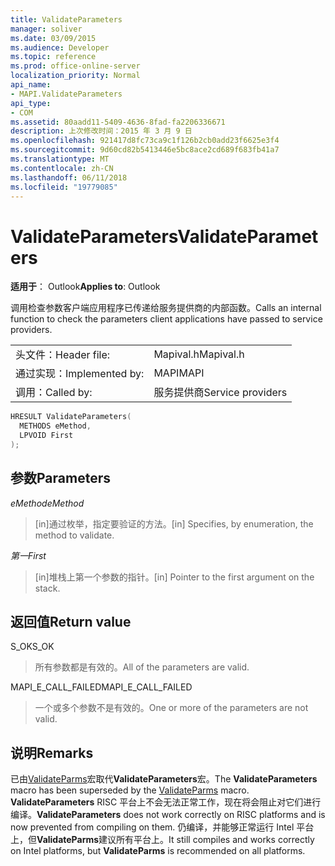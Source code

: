 ```yaml
---
title: ValidateParameters
manager: soliver
ms.date: 03/09/2015
ms.audience: Developer
ms.topic: reference
ms.prod: office-online-server
localization_priority: Normal
api_name:
- MAPI.ValidateParameters
api_type:
- COM
ms.assetid: 80aadd11-5409-4636-8fad-fa2206336671
description: 上次修改时间：2015 年 3 月 9 日
ms.openlocfilehash: 921417d8fc73ca9c1f126b2cb0add23f6625e3f4
ms.sourcegitcommit: 9d60cd82b5413446e5bc8ace2cd689f683fb41a7
ms.translationtype: MT
ms.contentlocale: zh-CN
ms.lasthandoff: 06/11/2018
ms.locfileid: "19779085"
---
```

# <a name="validateparameters"></a><span data-ttu-id="037c1-103">ValidateParameters</span><span class="sxs-lookup"><span data-stu-id="037c1-103">ValidateParameters</span></span>

  
  
<span data-ttu-id="037c1-104">**适用于**： Outlook</span><span class="sxs-lookup"><span data-stu-id="037c1-104">**Applies to**: Outlook</span></span> 
  
<span data-ttu-id="037c1-105">调用检查参数客户端应用程序已传递给服务提供商的内部函数。</span><span class="sxs-lookup"><span data-stu-id="037c1-105">Calls an internal function to check the parameters client applications have passed to service providers.</span></span> 
  
|||
|:-----|:-----|
|<span data-ttu-id="037c1-106">头文件：</span><span class="sxs-lookup"><span data-stu-id="037c1-106">Header file:</span></span>  <br/> |<span data-ttu-id="037c1-107">Mapival.h</span><span class="sxs-lookup"><span data-stu-id="037c1-107">Mapival.h</span></span>  <br/> |
|<span data-ttu-id="037c1-108">通过实现：</span><span class="sxs-lookup"><span data-stu-id="037c1-108">Implemented by:</span></span>  <br/> |<span data-ttu-id="037c1-109">MAPI</span><span class="sxs-lookup"><span data-stu-id="037c1-109">MAPI</span></span>  <br/> |
|<span data-ttu-id="037c1-110">调用：</span><span class="sxs-lookup"><span data-stu-id="037c1-110">Called by:</span></span>  <br/> |<span data-ttu-id="037c1-111">服务提供商</span><span class="sxs-lookup"><span data-stu-id="037c1-111">Service providers</span></span>  <br/> |
   
```cpp
HRESULT ValidateParameters(
  METHODS eMethod,
  LPVOID First
);
```

## <a name="parameters"></a><span data-ttu-id="037c1-112">参数</span><span class="sxs-lookup"><span data-stu-id="037c1-112">Parameters</span></span>

 <span data-ttu-id="037c1-113">_eMethod_</span><span class="sxs-lookup"><span data-stu-id="037c1-113">_eMethod_</span></span>
  
> <span data-ttu-id="037c1-114">[in]通过枚举，指定要验证的方法。</span><span class="sxs-lookup"><span data-stu-id="037c1-114">[in] Specifies, by enumeration, the method to validate.</span></span> 
    
 <span data-ttu-id="037c1-115">_第一_</span><span class="sxs-lookup"><span data-stu-id="037c1-115">_First_</span></span>
  
> <span data-ttu-id="037c1-116">[in]堆栈上第一个参数的指针。</span><span class="sxs-lookup"><span data-stu-id="037c1-116">[in] Pointer to the first argument on the stack.</span></span>
    
## <a name="return-value"></a><span data-ttu-id="037c1-117">返回值</span><span class="sxs-lookup"><span data-stu-id="037c1-117">Return value</span></span>

<span data-ttu-id="037c1-118">S_OK</span><span class="sxs-lookup"><span data-stu-id="037c1-118">S_OK</span></span> 
  
> <span data-ttu-id="037c1-119">所有参数都是有效的。</span><span class="sxs-lookup"><span data-stu-id="037c1-119">All of the parameters are valid.</span></span> 
    
<span data-ttu-id="037c1-120">MAPI_E_CALL_FAILED</span><span class="sxs-lookup"><span data-stu-id="037c1-120">MAPI_E_CALL_FAILED</span></span> 
  
> <span data-ttu-id="037c1-121">一个或多个参数不是有效的。</span><span class="sxs-lookup"><span data-stu-id="037c1-121">One or more of the parameters are not valid.</span></span>
    
## <a name="remarks"></a><span data-ttu-id="037c1-122">说明</span><span class="sxs-lookup"><span data-stu-id="037c1-122">Remarks</span></span>

<span data-ttu-id="037c1-123">已由[ValidateParms](validateparms.md)宏取代**ValidateParameters**宏。</span><span class="sxs-lookup"><span data-stu-id="037c1-123">The **ValidateParameters** macro has been superseded by the [ValidateParms](validateparms.md) macro.</span></span> <span data-ttu-id="037c1-124">**ValidateParameters** RISC 平台上不会无法正常工作，现在将会阻止对它们进行编译。</span><span class="sxs-lookup"><span data-stu-id="037c1-124">**ValidateParameters** does not work correctly on RISC platforms and is now prevented from compiling on them.</span></span> <span data-ttu-id="037c1-125">仍编译，并能够正常运行 Intel 平台上，但**ValidateParms**建议所有平台上。</span><span class="sxs-lookup"><span data-stu-id="037c1-125">It still compiles and works correctly on Intel platforms, but **ValidateParms** is recommended on all platforms.</span></span> 
  

